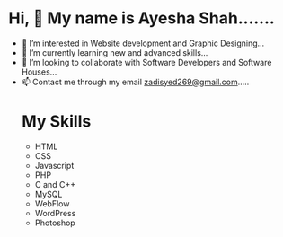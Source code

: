  <b> <h1>Hi, 👋 My name is Ayesha Shah.......</h1></b>
  
- 👀 I’m interested in Website development and Graphic Designing...
- 🌱 I’m currently learning new and advanced skills...
- 💞️ I’m looking to collaborate with Software Developers and Software Houses... 
- 📫 Contact me through my email zadisyed269@gmail.com.....
  <h1><b>My Skills</b></h1>
  <ul>
    <li>HTML</li>
    <li>CSS</li>
    <li>Javascript</li>
    <li>PHP</li>
    <li>C and C++</li>
    <li>MySQL</li>
   <li>WebFlow</li>
   <li>WordPress</li>
    <li>Photoshop</li>
  </ul>


<!---
syeda-ayesha77/syeda-ayesha77 is a ✨ special ✨ repository because its `README.md` (this file) appears on your GitHub profile.
You can click the Preview link to take a look at your changes.
--->
